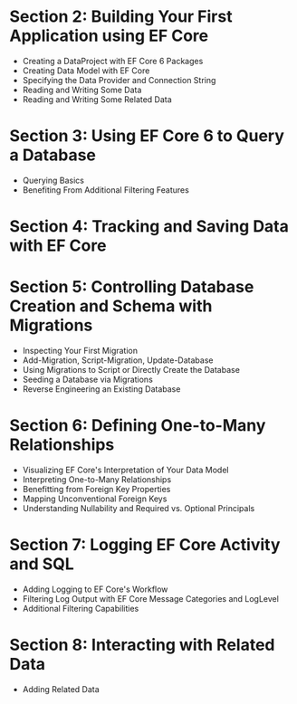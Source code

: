 # Section 2: Building Your First Application using EF Core
* Creating a DataProject with EF Core 6 Packages
* Creating Data Model with EF Core
* Specifying the Data Provider and Connection String
* Reading and Writing Some Data
* Reading and Writing Some Related Data
# Section 3: Using EF Core 6 to Query a Database
* Querying Basics
* Benefiting From Additional Filtering Features
# Section 4: Tracking and Saving Data with EF Core

# Section 5: Controlling Database Creation and Schema with Migrations
* Inspecting Your First Migration
* Add-Migration, Script-Migration, Update-Database
* Using Migrations to Script or Directly Create the Database
* Seeding a Database via Migrations
* Reverse Engineering an Existing Database
# Section 6: Defining One-to-Many Relationships
* Visualizing EF Core's Interpretation of Your Data Model
* Interpreting One-to-Many Relationships
* Benefitting from Foreign Key Properties
* Mapping Unconventional Foreign Keys
* Understanding Nullability and Required vs. Optional Principals
# Section 7: Logging EF Core Activity and SQL
* Adding Logging to EF Core's Workflow
* Filtering Log Output with EF Core Message Categories and LogLevel
* Additional Filtering Capabilities 
# Section 8: Interacting with Related Data
* Adding Related Data